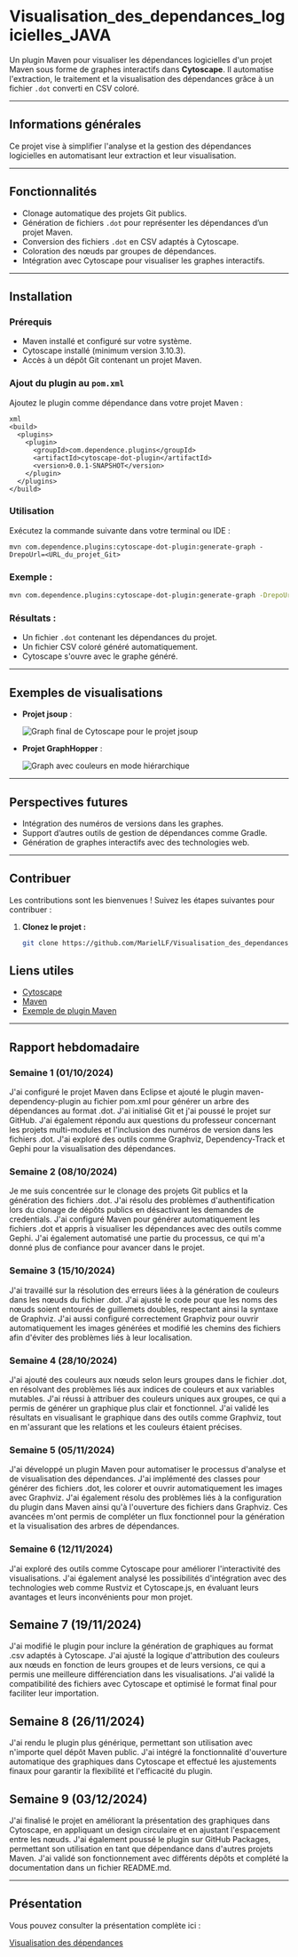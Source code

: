 # **Visualisation_des_dependances_logicielles_JAVA**

Un plugin Maven pour visualiser les dépendances logicielles d'un projet Maven sous forme de graphes interactifs dans **Cytoscape**. Il automatise l'extraction, le traitement et la visualisation des dépendances grâce à un fichier `.dot` converti en CSV coloré.

---

## **Informations générales**

Ce projet vise à simplifier l'analyse et la gestion des dépendances logicielles en automatisant leur extraction et leur visualisation.

---

## **Fonctionnalités**

- Clonage automatique des projets Git publics.
- Génération de fichiers `.dot` pour représenter les dépendances d’un projet Maven.
- Conversion des fichiers `.dot` en CSV adaptés à Cytoscape.
- Coloration des nœuds par groupes de dépendances.
- Intégration avec Cytoscape pour visualiser les graphes interactifs.

---

## **Installation**

### **Prérequis**

- Maven installé et configuré sur votre système.
- Cytoscape installé (minimum version 3.10.3).
- Accès à un dépôt Git contenant un projet Maven.

### **Ajout du plugin au `pom.xml`**

Ajoutez le plugin comme dépendance dans votre projet Maven :

```
xml
<build>
  <plugins>
    <plugin>
      <groupId>com.dependence.plugins</groupId>
      <artifactId>cytoscape-dot-plugin</artifactId>
      <version>0.0.1-SNAPSHOT</version>
    </plugin>
  </plugins>
</build>
```

### **Utilisation**

Exécutez la commande suivante dans votre terminal ou IDE :

```
mvn com.dependence.plugins:cytoscape-dot-plugin:generate-graph -DrepoUrl=<URL_du_projet_Git>
```

### **Exemple :**

```bash
mvn com.dependence.plugins:cytoscape-dot-plugin:generate-graph -DrepoUrl=https://github.com/jhy/jsoup
```

### **Résultats :**

- Un fichier `.dot` contenant les dépendances du projet.
- Un fichier CSV coloré généré automatiquement.
- Cytoscape s'ouvre avec le graphe généré.

---

## **Exemples de visualisations**

- **Projet jsoup** :

  ![Graph final de Cytoscape pour le projet jsoup](images/cytoscape-jsoup-final.PNG)

- **Projet GraphHopper** :

  ![Graph avec couleurs en mode hiérarchique](images/cytoscape(graph-colors-hierarchical).PNG)

---

## **Perspectives futures**

- Intégration des numéros de versions dans les graphes.
- Support d’autres outils de gestion de dépendances comme Gradle.
- Génération de graphes interactifs avec des technologies web.

---

## **Contribuer**

Les contributions sont les bienvenues ! Suivez les étapes suivantes pour contribuer :

1. **Clonez le projet :**

   ```bash
   git clone https://github.com/MarielLF/Visualisation_des_dependances_logicielles_JAVA.git
   ```
## **Liens utiles**

- [Cytoscape](https://cytoscape.org/)
- [Maven](https://maven.apache.org/)
- [Exemple de plugin Maven](https://www.baeldung.com/maven-plugin)

---

## **Rapport hebdomadaire**

### **Semaine 1 (01/10/2024)**

J'ai configuré le projet Maven dans Eclipse et ajouté le plugin maven-dependency-plugin au fichier pom.xml pour générer un arbre des dépendances au format .dot. J'ai initialisé Git et j'ai poussé le projet sur GitHub. J'ai également répondu aux questions du professeur concernant les projets multi-modules et l'inclusion des numéros de version dans les fichiers .dot. J'ai exploré des outils comme Graphviz, Dependency-Track et Gephi pour la visualisation des dépendances.

### **Semaine 2 (08/10/2024)**

Je me suis concentrée sur le clonage des projets Git publics et la génération des fichiers .dot. J'ai résolu des problèmes d'authentification lors du clonage de dépôts publics en désactivant les demandes de credentials. J'ai configuré Maven pour générer automatiquement les fichiers .dot et appris à visualiser les dépendances avec des outils comme Gephi. J'ai également automatisé une partie du processus, ce qui m'a donné plus de confiance pour avancer dans le projet.

### **Semaine 3 (15/10/2024)**

J'ai travaillé sur la résolution des erreurs liées à la génération de couleurs dans les nœuds du fichier .dot. J'ai ajusté le code pour que les noms des nœuds soient entourés de guillemets doubles, respectant ainsi la syntaxe de Graphviz. J'ai aussi configuré correctement Graphviz pour ouvrir automatiquement les images générées et modifié les chemins des fichiers afin d'éviter des problèmes liés à leur localisation.

### **Semaine 4 (28/10/2024)**

J'ai ajouté des couleurs aux nœuds selon leurs groupes dans le fichier .dot, en résolvant des problèmes liés aux indices de couleurs et aux variables mutables. J'ai réussi à attribuer des couleurs uniques aux groupes, ce qui a permis de générer un graphique plus clair et fonctionnel. J'ai validé les résultats en visualisant le graphique dans des outils comme Graphviz, tout en m'assurant que les relations et les couleurs étaient précises.

### **Semaine 5 (05/11/2024)**

J'ai développé un plugin Maven pour automatiser le processus d'analyse et de visualisation des dépendances. J'ai implémenté des classes pour générer des fichiers .dot, les colorer et ouvrir automatiquement les images avec Graphviz. J'ai également résolu des problèmes liés à la configuration du plugin dans Maven ainsi qu'à l'ouverture des fichiers dans Graphviz. Ces avancées m'ont permis de compléter un flux fonctionnel pour la génération et la visualisation des arbres de dépendances.

### **Semaine 6 (12/11/2024)**

J'ai exploré des outils comme Cytoscape pour améliorer l'interactivité des visualisations. J'ai également analysé les possibilités d'intégration avec des technologies web comme Rustviz et Cytoscape.js, en évaluant leurs avantages et leurs inconvénients pour mon projet.

## **Semaine 7 (19/11/2024)**

J'ai modifié le plugin pour inclure la génération de graphiques au format .csv adaptés à Cytoscape. J'ai ajusté la logique d'attribution des couleurs aux nœuds en fonction de leurs groupes et de leurs versions, ce qui a permis une meilleure différenciation dans les visualisations. J'ai validé la compatibilité des fichiers avec Cytoscape et optimisé le format final pour faciliter leur importation.

## **Semaine 8 (26/11/2024)**

J'ai rendu le plugin plus générique, permettant son utilisation avec n'importe quel dépôt Maven public. J'ai intégré la fonctionnalité d'ouverture automatique des graphiques dans Cytoscape et effectué les ajustements finaux pour garantir la flexibilité et l'efficacité du plugin.

## **Semaine 9 (03/12/2024)**

J'ai finalisé le projet en améliorant la présentation des graphiques dans Cytoscape, en appliquant un design circulaire et en ajustant l'espacement entre les nœuds. J'ai également poussé le plugin sur GitHub Packages, permettant son utilisation en tant que dépendance dans d'autres projets Maven. J'ai validé son fonctionnement avec différents dépôts et complété la documentation dans un fichier README.md.

---

## Présentation

Vous pouvez consulter la présentation complète ici :

[Visualisation des dépendances](images/Visualisation%20des%20dépendances%20logicielles%20en%20JAVA.pptx)


